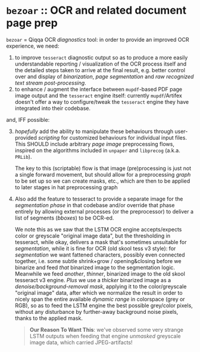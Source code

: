 # `bezoar` :: OCR and related document page prep

`bezoar` = Qiqqa OCR *diagnostics* tool: in order to provide an improved OCR experience, we need:
  1. to improve `tesseract` diagnostic output so as to produce a more easily understandable reporting / visualization of the OCR process itself and the detailed steps taken to arrive at the final result, e.g. better control over and display of *binarization*, *page segmentation* and *raw recognized text stream post-processing*.
  2. to enhance / augment the interface between `mupdf`-based PDF page image output and the `tesseract` engine itself: currently `mupdf`/Artifex doesn't offer a way to configure/tweak the `tesseract` engine they have integrated into their codebase.
  
  and, IFF possible:
  
  3. *hopefully* add the ability to manipulate these behaviours through user-provided *scripting* for customized behaviours for individual input files. This SHOULD include arbitrary *page image* preprocessing flows, inspired on the algorithms included in `unpaper` and `libprecog` (a.k.a. `PRLib`).
     
      The key to this (scriptable) flow is that image (pre)processing is just not a single forward movement, but should allow for a preprocessing *graph* to be set up so we can create masks, etc., which are then to be applied to later stages in hat preprocessing graph
      
  1. Also add the feature to tesseract to provide a separate image for the *segmentation phase* in that codebase and/or override that phase entirely by allowing external processes (or the preprocessor) to deliver a list of segments (*bboxes*) to be OCR-ed.
   
      We note this as we saw that the LSTM OCR engine accepts/expects color or greyscale "original image data", but the thresholding in tesseract, while okay, delivers a mask that's sometimes unsuitable for *segmentation*, while it is fine for OCR (old skool tess v3 style): for *segmentation* we want fattened characters, possibly even connected together, i.e. some subtle shrink+grow / opening&closing before we binarize and feed *that* binarized image to the segmentation logic.
      Meanwhile we feed *another*, *thinner*, binarized image to the old skool tesseract v3 engine. 
      *Plus* we use a *thicker* binarized image as a *denoise/background-removal mask*, applying it to the color/greyscale "original image" data, after which we normalize the result in order to nicely span the entire available *dynamic range* in colorspace (grey or RGB), so as to feed the LSTM engine the best possible grey/color pixels, without any disturbance by further-away background noise pixels, thanks to the applied mask.
      
      > **Our Reason To Want This**: we've observed some very strange LSTM outputs when feeding that engine *unmasked* greyscale image data, which carried JPEG-artifacts!
  





